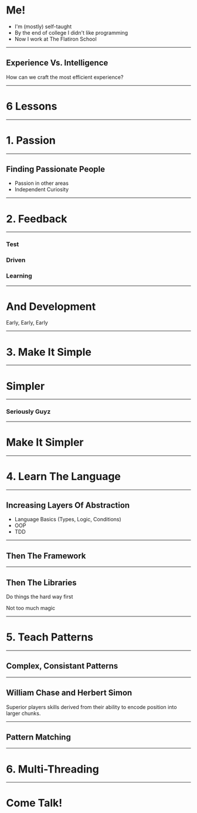 # Me!

  * I'm (mostly) self-taught
  * By the end of college I didn't like programming
  * Now I work at The Flatiron School

---

## Experience Vs. Intelligence
How can we craft the most efficient experience?

---

# 6 Lessons

---

# 1. Passion

---

## Finding Passionate People

  * Passion in other areas
  * Independent Curiosity

---

# 2. Feedback

---

### Test
### Driven
### Learning

---

# And Development

Early, Early, Early

---

# 3. Make It Simple

---

# Simpler

---

### Seriously Guyz

---

# Make It Simpler

---

# 4. Learn The Language

---

## Increasing Layers Of Abstraction

  * Language Basics (Types, Logic, Conditions)
  * OOP
  * TDD

---

## Then The Framework

---

## Then The Libraries
Do things the hard way first

Not too much magic

---

# 5. Teach Patterns

---

## Complex, Consistant Patterns

---

## William Chase and Herbert Simon
Superior players skills derived from their ability to encode position into larger chunks.

---

## Pattern Matching

---

# 6. Multi-Threading

---

# Come Talk!
